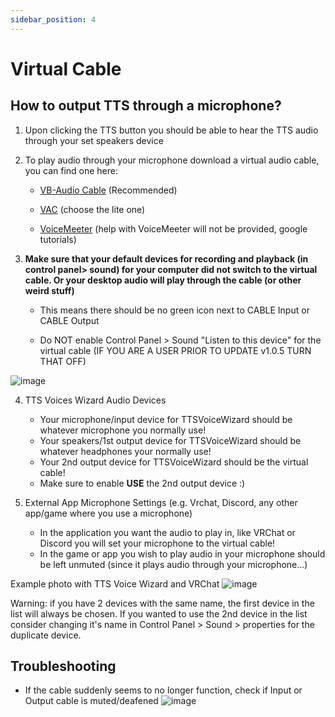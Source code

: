 ```yaml
---
sidebar_position: 4
---
```

# Virtual Cable

## How to output TTS through a microphone?
1. Upon clicking the TTS button you should be able to hear the TTS audio through your set speakers device

2. To play audio through your microphone download a virtual audio cable, you can find one here: 

    - [VB-Audio Cable](https://vb-audio.com/Cable/) (Recommended)

    - [VAC](https://vac.muzychenko.net/en/download.htm) (choose the lite one)

    - [VoiceMeeter](https://vb-audio.com/Voicemeeter/potato.htm) (help with VoiceMeeter will not be provided, google tutorials)

3. **Make sure that your default devices for recording and playback (in control panel> sound) for your computer did not switch to the virtual cable. Or your desktop audio will play through the cable (or other weird stuff)**

   - This means there should be no green icon next to CABLE Input or CABLE Output

   - Do NOT enable Control Panel > Sound "Listen to this device" for the virtual cable (IF YOU ARE A USER PRIOR TO UPDATE v1.0.5 TURN THAT OFF)

![image](https://github.com/VRCWizard/TTS-Voice-Wizard/assets/101527472/604b2133-5119-4f21-87c0-83b9c6367a46)



4. TTS Voices Wizard Audio Devices
   - Your microphone/input device for TTSVoiceWizard should be whatever microphone you normally use!
   - Your speakers/1st output device for TTSVoiceWizard should be whatever headphones your normally use!
   - Your 2nd output device for TTSVoiceWizard should be the virtual cable!
   - Make sure to enable **USE** the 2nd output device :)

5. External App Microphone Settings (e.g. Vrchat, Discord, any other app/game where you use a microphone)
    - In the application you want the audio to play in, like VRChat or Discord you will set your microphone to the virtual cable!
    - In the game or app you wish to play audio in your microphone should be left unmuted (since it plays audio through your microphone...)

Example photo with TTS Voice Wizard and VRChat
![image](https://user-images.githubusercontent.com/101527472/225780638-dbb7fae6-e365-4dc7-9be9-376418187ac6.png)

Warning: if you have 2 devices with the same name, the first device in the list will always be chosen. If you wanted to use the 2nd device in the list consider changing it's name in Control Panel > Sound > properties for the duplicate device.



## Troubleshooting
- If the cable suddenly seems to no longer function, check if Input or Output cable is muted/deafened
![image](https://github.com/VRCWizard/TTS-Voice-Wizard/assets/101527472/ea364070-efe0-4581-a80e-2458048d3b9d)

